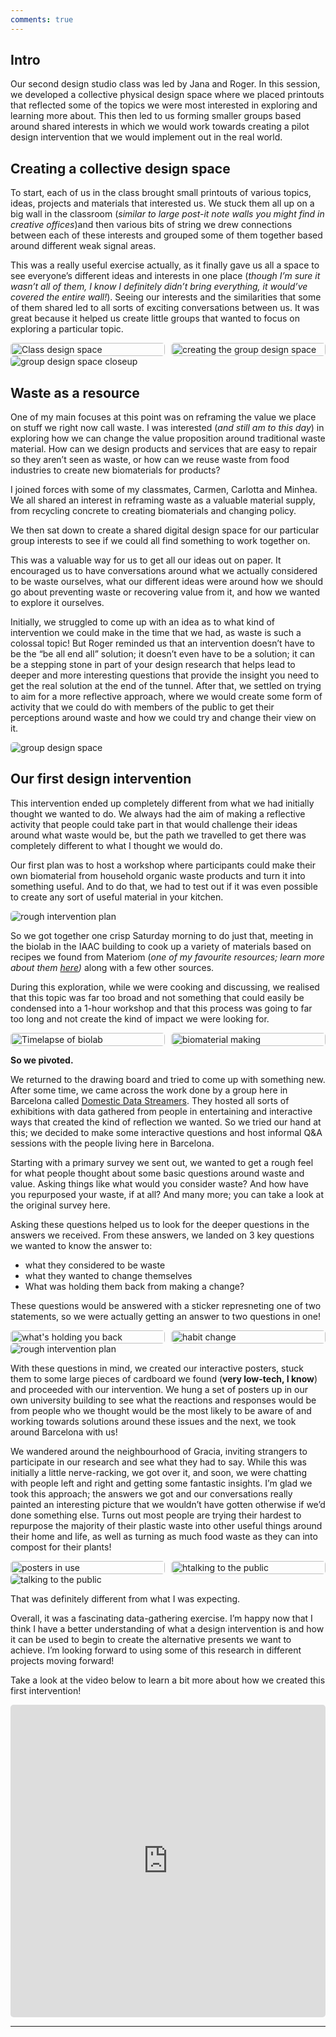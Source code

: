 ```yaml
---
comments: true
---
```


## **Intro**

Our second design studio class was led by Jana and Roger. In this session, we developed a collective physical design space where we placed printouts that reflected some of the topics we were most interested in exploring and learning more about. This then led to us forming smaller groups based around shared interests in which we would work towards creating a pilot design intervention that we would implement out in the real world.

## **Creating a collective design space**

To start, each of us in the class brought small printouts of various topics, ideas, projects and materials that interested us. We stuck them all up on a big wall in the classroom (*similar to large post-it note walls you might find in creative offices*)and then various bits of string we drew connections between each of these interests and grouped some of them together based around different weak signal areas.

This was a really useful exercise actually, as it finally gave us all a space to see everyone’s different ideas and interests in one place (*though I’m sure it wasn’t all of them, I know I definitely didn’t bring everything, it would’ve covered the entire wall!*). Seeing our interests and the similarities that some of them shared led to all sorts of exciting conversations between us. It was great because it helped us create little groups that wanted to focus on exploring a particular topic.
<!--
![creating class design space](<../images/06. Design Studio 02/final class design space.jpg>)
![final class design space](<../images/06. Design Studio 02/final class design space.jpg>)
![class design space close up](<../images/06. Design Studio 02/Group design space closeup .jpg>)
-->
<div class="image-grid">
  <img src="../images/06. Design Studio 02/final class design space.jpg" class="grid-item" alt="Class design space">
  <img src="../images/06. Design Studio 02/creating group design space.jpg" class="grid-item" alt="creating the group design space">

  <!-- Add more images as needed -->
</div>

<!-- CSS Styles -->
<style>
  /* Styles for the image grid container */
  .image-grid {
    display: grid;
    grid-template-columns: repeat(2, 1fr); /* Two columns */
    /*grid-template-columns: repeat(auto-fill, minmax(200px, 1fr));*/ /*use this line of code to create a responsive grid that will place all images in one continuous row - each image will shrink accordignly*/
    grid-gap: 10px;
    /* Additional grid container styles can be added here */
  }

  /* Styles for individual grid items (images) */
  .grid-item {
    width: 100%;
    height: auto;
    object-fit: cover;
    border-radius: 5px; /* Add rounded corners to images */
    /* Additional styles for grid items can be added here */
  }
  /* Styles for portrait images */ /*apply this class to any portrait photo in a grid to crop it to landscape: class="grid-item portrait-image" */
  .portrait-image {
    object-position: center middle; /* Adjust this property to control the cropping of portrait images */
  }
</style>


<img src="../images/06. Design Studio 02/Group design space closeup .jpg" alt="group design space closeup" style="border-radius: 5px;">


## **Waste as a resource**

One of my main focuses at this point was on reframing the value we place on stuff we right now call waste. I was interested (*and still am to this day*) in exploring how we can change the value proposition around traditional waste material. How can we design products and services that are easy to repair so they aren’t seen as waste, or how can we reuse waste from food industries to create new biomaterials for products?

I joined forces with some of my classmates, Carmen, Carlotta and Minhea. We all shared an interest in reframing waste as a valuable material supply, from recycling concrete to creating biomaterials and changing policy.

We then sat down to create a shared digital design space for our particular group interests to see if we could all find something to work together on.

This was a valuable way for us to get all our ideas out on paper. It encouraged us to have conversations around what we actually considered to be waste ourselves, what our different ideas were around how we should go about preventing waste or recovering value from it, and how we wanted to explore it ourselves.

Initially, we struggled to come up with an idea as to what kind of intervention we could make in the time that we had, as waste is such a colossal topic! But Roger reminded us that an intervention doesn’t have to be the “be all end all” solution; it doesn’t even have to be a solution; it can be a stepping stone in part of your design research that helps lead to deeper and more interesting questions that provide the insight you need to get the real solution at the end of the tunnel. After that, we settled on trying to aim for a more reflective approach, where we would create some form of activity that we could do with members of the public to get their perceptions around waste and how we could try and change their view on it.

<!--![group design space](<../images/06. Design Studio 02/WasteValue - Group Design Space.jpg>)-->
<img src="../images/06. Design Studio 02/WasteValue - Group Design Space.jpg" alt="group design space" style="border-radius: 5px;">

## **Our first design intervention**

This intervention ended up completely different from what we had initially thought we wanted to do. We always had the aim of making a reflective activity that people could take part in that would challenge their ideas around what waste would be, but the path we travelled to get there was completely different to what I thought we would do.

Our first plan was to host a workshop where participants could make their own biomaterial from household organic waste products and turn it into something useful. And to do that, we had to test out if it was even possible to create any sort of useful material in your kitchen.

<!--![rough intervention plan](<../images/06. Design Studio 02/rough intervention plan.jpg>)-->
<img src="../images/06. Design Studio 02/rough intervention plan.jpg" alt="rough intervention plan" style="border-radius: 5px;">

So we got together one crisp Saturday morning to do just that, meeting in the biolab in the IAAC building to cook up a variety of materials based on recipes we found from Materiom (*one of my favourite resources; learn more about them [here](https://materiom.org/))* along with a few other sources.

During this exploration, while we were cooking and discussing, we realised that this topic was far too broad and not something that could easily be condensed into a 1-hour workshop and that this process was going to far too long and not create the kind of impact we were looking for.
<!-- add images or gifs here of the cooking process-->
<div class="image-grid">
  <img src="../images/06. Design Studio 02/timelapse of biolab.gif" class="grid-item" alt="Timelapse of biolab">
  <img src="../images/06. Design Studio 02/biomaterial making 1.jpeg" class="grid-item" alt="biomaterial making">

  <!-- Add more images as needed -->
</div>

<!-- CSS Styles -->
<style>
  /* Styles for the image grid container */
  .image-grid {
    display: grid;
    grid-template-columns: repeat(2, 1fr); /* Two columns */
    /*grid-template-columns: repeat(auto-fill, minmax(200px, 1fr));*/ /*use this line of code to create a responsive grid that will place all images in one continuous row - each image will shrink accordignly*/
    grid-gap: 10px;
    /* Additional grid container styles can be added here */
  }

  /* Styles for individual grid items (images) */
  .grid-item {
    width: 100%;
    height: auto;
    object-fit: cover;
    border-radius: 5px; /* Add rounded corners to images */
    /* Additional styles for grid items can be added here */
  }
  /* Styles for portrait images */ /*apply this class to any portrait photo in a grid to crop it to landscape: class="grid-item portrait-image" */
  .portrait-image {
    object-position: center middle; /* Adjust this property to control the cropping of portrait images */
  }
</style>





**So we pivoted.**

We returned to the drawing board and tried to come up with something new. After some time, we came across the work done by a group here in Barcelona called [Domestic Data Streamers](https://domesticstreamers.com/projects/everything-that-is-not-eaten/). They hosted all sorts of exhibitions with data gathered from people in entertaining and interactive ways that created the kind of reflection we wanted. So we tried our hand at this; we decided to make some interactive questions and host informal Q&A sessions with the people living here in Barcelona.

Starting with a primary survey we sent out, we wanted to get a rough feel for what people thought about some basic questions around waste and value. Asking things like what would you consider waste? And how have you repurposed your waste, if at all? And many more; you can take a look at the original survey here.

Asking these questions helped us to look for the deeper questions in the answers we received. From these answers, we landed on 3 key questions we wanted to know the answer to:

- what they considered to be waste
- what they wanted to change themselves
- What was holding them back from making a change?

These questions would be answered with a sticker represneting one of two statements, so we were actually getting an answer to two questions in one!
<!--
![main poster](<../images/06. Design Studio 02/main poster.jpg>)
![habit changes](<../images/06. Design Studio 02/habit change.jpg>)
![what's holding you back](<../images/06. Design Studio 02/what's holding you back.jpg>) -->

<div class="image-grid">
  <img src="../images/06. Design Studio 02/what&apos;s holding you back.jpg" class="grid-item" alt="what's holding you back">
  <img src="../images/06. Design Studio 02/habit change.jpg" class="grid-item" alt="habit change">

  <!-- Add more images as needed -->
</div>

<!-- CSS Styles -->
<style>
  /* Styles for the image grid container */
  .image-grid {
    display: grid;
    grid-template-columns: repeat(2, 1fr); /* Two columns */
    /*grid-template-columns: repeat(auto-fill, minmax(200px, 1fr));*/ /*use this line of code to create a responsive grid that will place all images in one continuous row - each image will shrink accordignly*/
    grid-gap: 10px;
    /* Additional grid container styles can be added here */
  }

  /* Styles for individual grid items (images) */
  .grid-item {
    width: 100%;
    height: auto;
    object-fit: cover;
    border-radius: 5px; /* Add rounded corners to images */
    /* Additional styles for grid items can be added here */
  }
  /* Styles for portrait images */ /*apply this class to any portrait photo in a grid to crop it to landscape: class="grid-item portrait-image" */
  .portrait-image {
    object-position: center middle; /* Adjust this property to control the cropping of portrait images */
  }
</style>


<img src="../images/06. Design Studio 02/main poster.jpg" alt="rough intervention plan" style="border-radius: 5px;">

With these questions in mind, we created our interactive posters, stuck them to some large pieces of cardboard we found (**very low-tech, I know**) and proceeded with our intervention. We hung a set of posters up in our own university building to see what the reactions and responses would be from people who we thought would be the most likely to be aware of and working towards solutions around these issues and the next, we took around Barcelona with us!

We wandered around the neighbourhood of Gracia, inviting strangers to participate in our research and see what they had to say. While this was initially a little nerve-racking, we got over it, and soon, we were chatting with people left and right and getting some fantastic insights. I’m glad we took this approach; the answers we got and our conversations really painted an interesting picture that we wouldn’t have gotten otherwise if we’d done something else. Turns out most people are trying their hardest to repurpose the majority of their plastic waste into other useful things around their home and life, as well as turning as much food waste as they can into compost for their plants!
<!--
![posters in use](<../images/06. Design Studio 02/Interactive posters in use.jpg>)
![talking to the public](<../images/06. Design Studio 02/talking to the public.jpg>)
![talking to group of people](<../images/06. Design Studio 02/talking to group.gif>) -->

<div class="image-grid">
  <img src="../images/06. Design Studio 02/Interactive posters in use.jpg" class="grid-item" alt="posters in use">
  <img src="../images/06. Design Studio 02/talking to the public.jpg" class="grid-item" alt="htalking to the public">

  <!-- Add more images as needed -->
</div>

<!-- CSS Styles -->
<style>
  /* Styles for the image grid container */
  .image-grid {
    display: grid;
    grid-template-columns: repeat(2, 1fr); /* Two columns */
    /*grid-template-columns: repeat(auto-fill, minmax(200px, 1fr));*/ /*use this line of code to create a responsive grid that will place all images in one continuous row - each image will shrink accordignly*/
    grid-gap: 10px;
    /* Additional grid container styles can be added here */
  }

  /* Styles for individual grid items (images) */
  .grid-item {
    width: 100%;
    height: auto;
    object-fit: cover;
    border-radius: 5px; /* Add rounded corners to images */
    /* Additional styles for grid items can be added here */
  }
  /* Styles for portrait images */ /*apply this class to any portrait photo in a grid to crop it to landscape: class="grid-item portrait-image" */
  .portrait-image {
    object-position: center middle; /* Adjust this property to control the cropping of portrait images */
  }
</style>


<img src="../images/06. Design Studio 02/talking to the public.gif" alt="talking to the public" style="border-radius: 5px;">

That was definitely different from what I was expecting.

Overall, it was a fascinating data-gathering exercise. I’m happy now that I think I have a better understanding of what a design intervention is and how it can be used to begin to create the alternative presents we want to achieve. I’m looking forward to using some of this research in different projects moving forward!

Take a look at the video below to learn a bit more about how we created this first intervention!

<iframe width="100%" height="500" src="https://www.youtube.com/embed/Dbv4nmGdHDs?si=b40Knt8vFOFgAxG8" title="YouTube video player" frameborder="0" allow="accelerometer; autoplay; clipboard-write; encrypted-media; gyroscope; picture-in-picture; web-share" allowfullscreen style="border-radius: 5px;"></iframe>

--- 
<!--
**If you've found this article interesting in any way, or think there is anything else I should add, please leave a comment down below! 👇 Feedback is always appreciated! 😃**

---
-->